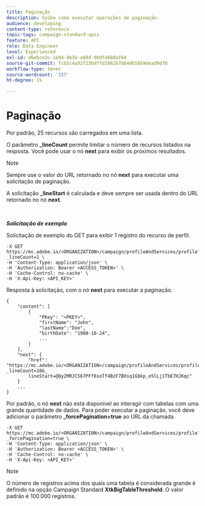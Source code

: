 ```yaml
---
title: Paginação
description: Saiba como executar operações de paginação.
audience: developing
content-type: reference
topic-tags: campaign-standard-apis
feature: API
role: Data Engineer
level: Experienced
exl-id: d6ebce3c-1e84-4b3b-a68d-90df4680af64
source-git-commit: fcb5c4a92f23bdffd1082b7b044b5859dead9d70
workflow-type: tm+mt
source-wordcount: '157'
ht-degree: 1%

---
```


# Paginação

Por padrão, 25 recursos são carregados em uma lista.

O parâmetro **_lineCount** permite limitar o número de recursos listados na resposta.  Você pode usar o nó **next** para exibir os próximos resultados.

>[!NOTE]
>
>Sempre use o valor do URL retornado no nó **next** para executar uma solicitação de paginação.
>
>A solicitação **_lineStart** é calculada e deve sempre ser usada dentro do URL retornado no nó **next**.

<br/>

***Solicitação de exemplo***

Solicitação de exemplo do GET para exibir 1 registro do recurso de perfil.

```
-X GET https://mc.adobe.io/<ORGANIZATION>/campaign/profileAndServices/profile?_lineCount=1 \
-H 'Content-Type: application/json' \
-H 'Authorization: Bearer <ACCESS_TOKEN>' \
-H 'Cache-Control: no-cache' \
-H 'X-Api-Key: <API_KEY>'
```

Resposta à solicitação, com o nó **next** para executar a paginação.

```
{
    "content": [
        {
            "PKey": "<PKEY>",
            "firstName": "John",
            "lastName":"Doe",
            "birthDate": "1980-10-24",
            ...
        }
    ],
    "next": {
        "href": "https://mc.adobe.io/<ORGANIZATION>/campaign/profileAndServices/profile/email?_lineCount=10&_
        lineStart=@Qy2MRJCS67PFf8soTf4BzF7BXsq1Gbkp_e5lLj1TbE7HJKqc"
    }
    ...
}
```

Por padrão, o nó **next** não está disponível ao interagir com tabelas com uma grande quantidade de dados. Para poder executar a paginação, você deve adicionar o parâmetro **_forcePagination=true** ao URL da chamada.

```
-X GET https://mc.adobe.io/<ORGANIZATION>/campaign/profileAndServices/profile?_forcePagination=true \
-H 'Content-Type: application/json' \
-H 'Authorization: Bearer <ACCESS_TOKEN>' \
-H 'Cache-Control: no-cache' \
-H 'X-Api-Key: <API_KEY>'
```

>[!NOTE]
>
>O número de registros acima dos quais uma tabela é considerada grande é definido na opção Campaign Standard **XtkBigTableThreshold**. O valor padrão é 100.000 registros.
